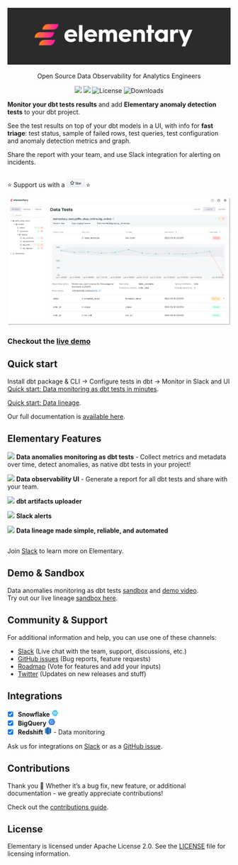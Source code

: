 <p align="center">
<img alt="Logo" src="static/header_git.png"/ width="1000">
</p>

<p align="center">Open Source Data Observability for Analytics Engineers</p>

<p align="center">
<a href="https://join.slack.com/t/elementary-community/shared_invite/zt-uehfrq2f-zXeVTtXrjYRbdE_V6xq4Rg"><img src="https://img.shields.io/badge/join-Slack-ff69b4"/></a>
<a href="https://docs.elementary-data.com/"><img src="https://img.shields.io/badge/docs-quickstart-orange"/></a>
<img alt="License" src="https://img.shields.io/badge/license-Apache--2.0-ff69b4"/>
<img alt="Downloads" src="https://static.pepy.tech/personalized-badge/elementary-lineage?period=total&units=international_system&left_color=grey&right_color=orange"&left_text=Downloads"/>

**Monitor your dbt tests results** and add **Elementary anomaly detection tests** to your dbt project. 

See the test results on top of your dbt models in a UI, with info for **fast triage**: test status, sample of failed rows, test queries, test configuration and anomaly detection metrics and graph.

Share the report with your team, and use Slack integration for alerting on incidents. 


##

:star: Support us with a <a href="https://github.com/elementary-data/elementary-lineage/stargazers"><img src="static/star_github.png" width="40"/></a> :star:  

<img alt="UI" src="static/ui_for_git.png" width="800">

### Checkout the [live demo](https://www.elementary-data.com/data-observability-demo)
 


## Quick start
  
Install dbt package & CLI -> Configure tests in dbt -> Monitor in Slack and UI  
[Quick start: Data monitoring as dbt tests in minutes](https://docs.elementary-data.com/quickstart). 

[Quick start: Data lineage](https://docs.elementary-data.com/quickstart-data-lineage/install-and-configure). 

Our full documentation is [available here](https://docs.elementary-data.com/). 
  
  
## Elementary Features

 <img src="static/elementary_icon.ico" width="16"/>  **Data anomalies monitoring as dbt tests** - Collect metrics and metadata over time, detect anomalies, as native dbt tests in your project!

 <img src="static/elementary_icon.ico" width="16"/> **Data observability UI** - Generate a report for all dbt tests and share with your team. 

 <img src="static/elementary_icon.ico" width="16"/> **dbt artifacts uploader**

 <img src="static/elementary_icon.ico" width="16"/> **Slack alerts**

 <img src="static/elementary_icon.ico" width="16"/> **Data lineage made simple, reliable, and automated**

##

  
Join [Slack](https://join.slack.com/t/elementary-community/shared_invite/zt-uehfrq2f-zXeVTtXrjYRbdE_V6xq4Rg) to learn more on Elementary.


  
## Demo & Sandbox

Data anomalies monitoring as dbt tests [sandbox](https://www.elementary-data.com/data-observability-demo) and [demo video](https://www.elementary-data.com/demo).  
Try out our live lineage [sandbox here](https://www.elementary-data.com/live-demo).


## Community & Support

For additional information and help, you can use one of these channels:

* [Slack](https://join.slack.com/t/elementary-community/shared_invite/zt-uehfrq2f-zXeVTtXrjYRbdE_V6xq4Rg) \(Live chat with the team, support, discussions, etc.\)
* [GitHub issues](https://github.com/elementary-data/elementary-lineage/issues) \(Bug reports, feature requests)
* [Roadmap](https://github.com/elementary-data/elementary-lineage/projects/1) \(Vote for features and add your inputs)
* [Twitter](https://twitter.com/ElementaryData) \(Updates on new releases and stuff)


## **Integrations**

* [x] **Snowflake** ![](static/snowflake-16.png) 
* [x] **BigQuery**  ![](static/bigquery-16.png) 
* [x] **Redshift**  ![](static/redshift-16.png) - Data monitoring

Ask us for integrations on [Slack](https://join.slack.com/t/elementary-community/shared_invite/zt-uehfrq2f-zXeVTtXrjYRbdE_V6xq4Rg) or as a [GitHub issue](https://github.com/elementary-data/elementary-lineage/issues/new).


## **Contributions**

Thank you :orange_heart: Whether it’s a bug fix, new feature, or additional documentation - we greatly appreciate contributions!

Check out the [contributions guide](https://docs.elementary-data.com/project-overview/contributions). 


## **License**

Elementary is licensed under Apache License 2.0. See the [LICENSE](https://github.com/elementary-data/elementary-lineage/blob/master/LICENSE) file for licensing information.
